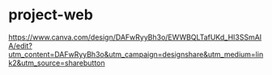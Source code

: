 # project-web

https://www.canva.com/design/DAFwRyyBh3o/EWWBQLTafUKd_HI3SSmAIA/edit?utm_content=DAFwRyyBh3o&utm_campaign=designshare&utm_medium=link2&utm_source=sharebutton
